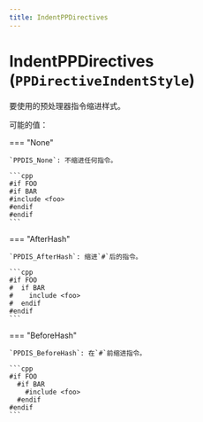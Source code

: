 ```yaml
---
title: IndentPPDirectives
---
```


# IndentPPDirectives (`PPDirectiveIndentStyle`)

要使用的预处理器指令缩进样式。

可能的值：

=== "None"

    `PPDIS_None`: 不缩进任何指令。

    ```cpp
    #if FOO
    #if BAR
    #include <foo>
    #endif
    #endif
    ```

=== "AfterHash"

    `PPDIS_AfterHash`: 缩进`#`后的指令。

    ```cpp
    #if FOO
    #  if BAR
    #    include <foo>
    #  endif
    #endif
    ```
=== "BeforeHash"

    `PPDIS_BeforeHash`: 在`#`前缩进指令。

    ```cpp
    #if FOO
      #if BAR
        #include <foo>
      #endif
    #endif
    ```
